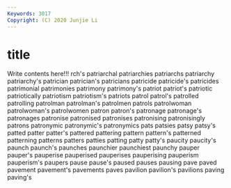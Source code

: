 ```yaml
---
Keywords: 3017
Copyright: (C) 2020 Junjie Li
---
```


# title

Write contents here!!!
rch's 
patriarchal
patriarchies 
patriarchs 
patriarchy 
patriarchy's 
patrician 
patrician's 
patricians 
patricide 
patricide's 
patricides
patrimonial 
patrimonies 
patrimony 
patrimony's 
patriot 
patriot's 
patriotic 
patriotically 
patriotism 
patriotism's
patriots 
patrol 
patrol's 
patrolled 
patrolling 
patrolman 
patrolman's 
patrolmen 
patrols 
patrolwoman
patrolwoman's 
patrolwomen 
patron 
patron's 
patronage 
patronage's 
patronages 
patronise 
patronised 
patronises
patronising 
patronisingly 
patrons 
patronymic 
patronymic's 
patronymics 
pats 
patsies 
patsy 
patsy's
patted 
patter 
patter's 
pattered 
pattering 
pattern 
pattern's 
patterned 
patterning 
patterns
patters 
patties 
patting 
patty 
patty's 
paucity 
paucity's 
paunch 
paunch's 
paunches
paunchier 
paunchiest 
paunchy 
pauper 
pauper's 
pauperise 
pauperised 
pauperises 
pauperising 
pauperism
pauperism's 
paupers 
pause 
pause's 
paused 
pauses 
pausing 
pave 
paved 
pavement
pavement's 
pavements 
paves 
pavilion 
pavilion's 
pavilions 
paving 
paving's 
